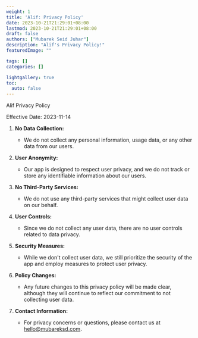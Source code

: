 ```yaml
---
weight: 1
title: 'Alif: Privacy Policy'
date: 2023-10-21T21:29:01+08:00
lastmod: 2023-10-21T21:29:01+08:00
draft: false
authors: ["Mubarek Seid Juhar"]
description: "Alif's Privacy Policy!"
featuredImage: ""

tags: []
categories: []

lightgallery: true
toc:
  auto: false
---
```


Alif Privacy Policy

Effective Date: 2023-11-14

1. **No Data Collection:**
   - We do not collect any personal information, usage data, or any other data from our users.

2. **User Anonymity:**
   - Our app is designed to respect user privacy, and we do not track or store any identifiable information about our users.

3. **No Third-Party Services:**
   - We do not use any third-party services that might collect user data on our behalf.

4. **User Controls:**
   - Since we do not collect any user data, there are no user controls related to data privacy.

5. **Security Measures:**
   - While we don't collect user data, we still prioritize the security of the app and employ measures to protect user privacy.

6. **Policy Changes:**
   - Any future changes to this privacy policy will be made clear, although they will continue to reflect our commitment to not collecting user data.

7. **Contact Information:**
   - For privacy concerns or questions, please contact us at <hello@mubareksd.com>.
